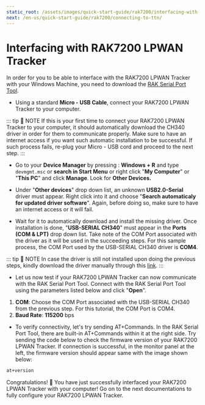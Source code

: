 ```yaml
---
static_root: /assets/images/quick-start-guide/rak7200/interfacing-with-rak7200
next: /en-us/quick-start-guide/rak7200/connecting-to-ttn/
---
```


# Interfacing with RAK7200 LPWAN Tracker

In order for you to be able to interface with the RAK7200 LPWAN Tracker with your Windows Machine, you need to download the [RAK Serial Port Tool](https://downloads.rakwireless.com/en/LoRa/Tools/RAK_SERIAL_PORT_TOOL_V1.2.1.zip).

- Using a standard **Micro - USB Cable**, connect your RAK7200 LPWAN Tracker to your computer.

::: tip 📝 NOTE
If this is your first time to connect your RAK7200 LPWAN Tracker to your computer, it should automatically download the CH340 driver in order for them to communicate properly. Make sure to have an internet access if you want such automatic installation to be successful. If such process fails, re-plug your Micro - USB cord and proceed to the next step.
:::

- Go to your **Device Manager** by pressing : **Windows + R** and type `devmgmt.msc` or **search in Start Menu** or right click "**My Computer**" or "**This PC**" and click **Manage**. Look for **Other Devices.**

<rk-img
  :src="`${$frontmatter.static_root}/ojnphsuvfgrvwzd4dvu8.png`"
  width="100%"
  figure-number="1"
  caption="Missing Driver for the RAK811 LPWAN Evaluation Board"
/>

- Under "**Other devices**" drop down list, an unknown **USB2.0-Serial** driver must appear. Right click into it and choose "**Search automaticaly for updated driver software**". Again, before doing so, make sure to have an internet access or it will fail.

<rk-img
  :src="`${$frontmatter.static_root}/ejfeqklgjwmjjky5ewag.png`"
  width="100%"
  figure-number="2"
  caption="Automatic Driver Installation via Internet"
/>

- Wait for it to automatically download and install the missing driver. Once installation is done, "**USB-SERIAL CH340**" must appear in the **Ports (COM & LPT)** drop down list. Take note of the COM Port associated with the driver as it will be used in the succeeding steps. For this sample process, the COM Port used by the USB-SERIAL CH340 driver is **COM4**.

<rk-img
  :src="`${$frontmatter.static_root}/tfl6jmjcsapgpmagthvj.png`"
  width="100%"
  figure-number="3"
  caption="USB-SERIAL CH340 Driver Successfully Installed"
/>

::: tip 📝 NOTE
In case the driver is still not installed upon doing the previous steps, kindly download the driver manually through this [link](https://downloads.rakwireless.com/en/LoRa/RAK811/Tools/).
:::

- Let us now test if your RAK7200 LPWAN Tracker can now communicate with the RAK Serial Port Tool. Connect with the RAK Serial Port Tool using the parameters listed below and click "**Open**".

1. **COM**: Choose the COM Port associated with the USB-SERIAL CH340 from the previous step. For this tutorial, the COM Port is COM4.
2. **Baud Rate**: **115200** bps

<rk-img
  :src="`${$frontmatter.static_root}/q5ubbty2twyeocvnmttc.png`"
  width="100%"
  figure-number="4"
  caption="Connecting to the RAK Serial Port Tool"
/>

- To verify connectivity, let's try sending AT+Commands. In the RAK Serial Port Tool, there are built-in AT+Commands within it at the right side. Try sending the code below to check the firmware version of your RAK7200 LPWAN Tracker. If connection is successful, in the monitor panel at the left, the firmware version should appear same with the image shown below:

```bash
at+version
```

<rk-img
  :src="`${$frontmatter.static_root}/px93o4onb4kxmiwvsumf.png`"
  width="100%"
  figure-number="5"
  caption="AT+Command Sample Serial Communication Test"
/>

Congratulations! :tada: You have just successfully interfaced your RAK7200 LPWAN Tracker with your computer! Go on to the next documentations to fully configure your RAK7200 LPWAN Tracker.
